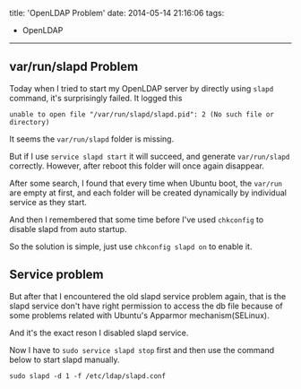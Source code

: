title: 'OpenLDAP Problem'
date: 2014-05-14 21:16:06
tags:
- OpenLDAP
---

## var/run/slapd Problem

Today when I tried to start my OpenLDAP server by directly using `slapd` command,  it's surprisingly failed. It logged this

    unable to open file "/var/run/slapd/slapd.pid": 2 (No such file or directory)

It seems the `var/run/slapd` folder is missing. 

But if I use `service slapd start` it will succeed, and generate `var/run/slapd` correctly. However, after reboot this folder will once again disappear.

After some search, I found that every time when Ubuntu boot, the `var/run` are empty at first, and each folder will be created dynamically by individual service as they start.

And then I remembered that some time before I've used `chkconfig` to disable slapd from auto startup.

So the solution is simple, just use `chkconfig slapd on` to enable it.

## Service problem

But after that I encountered the old slapd service problem again, that is the slapd service don't have right permission to access the db file because of some problems related with Ubuntu's Apparmor mechanism(SELinux).

And it's the exact reson I disabled slapd service.

Now I have to `sudo service slapd stop` first and then use the command below to start slapd manually.


    sudo slapd -d 1 -f /etc/ldap/slapd.conf

